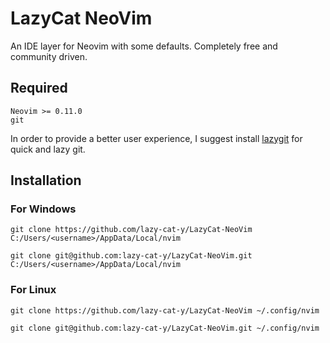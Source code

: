 # LazyCat NeoVim

An IDE layer for Neovim with some defaults. Completely free and community driven.

## Required
```
Neovim >= 0.11.0
git
```

In order to provide a better user experience, I suggest install [lazygit](https://github.com/jesseduffield/lazygit) for quick and lazy git.

## Installation
### For Windows
```
git clone https://github.com/lazy-cat-y/LazyCat-NeoVim C:/Users/<username>/AppData/Local/nvim

git clone git@github.com:lazy-cat-y/LazyCat-NeoVim.git C:/Users/<username>/AppData/Local/nvim
```

### For Linux
```
git clone https://github.com/lazy-cat-y/LazyCat-NeoVim ~/.config/nvim

git clone git@github.com:lazy-cat-y/LazyCat-NeoVim.git ~/.config/nvim
```
